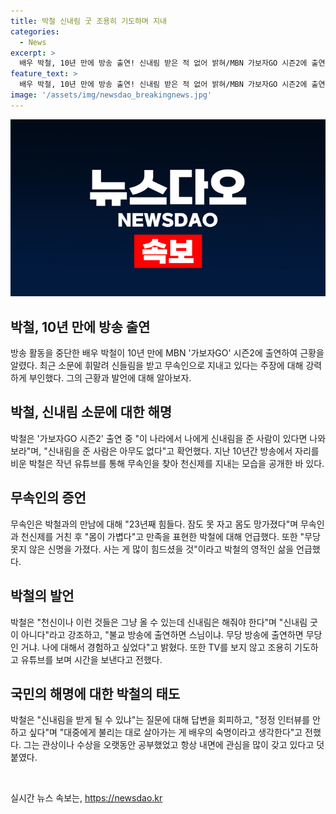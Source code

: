 ```yaml
---
title: 박철 신내림 굿 조용히 기도하며 지내
categories:
  - News
excerpt: >
  배우 박철, 10년 만에 방송 출연! 신내림 받은 적 없어 밝혀/MBN 가보자GO 시즌2에 출연한 박철은 신내림 루머에 대해 부인했다. 10년간 방송에서 사라진 그는 최근 유튜브에 나와 무속인을 찾아 천신제를 지내고 근황을 공개했는데, 신내림 굿은 아니다고 말했다. 박철은 관상과 수상을 공부했고 TV를 보지 않는 등 영적인 측면에 관심을 가졌다고 했다. 또한, 신내림 루머를 해명하지 않은 이유에 대해서는 정정 인터뷰를 안 하고 싶다고 말했다.
feature_text: >
  배우 박철, 10년 만에 방송 출연! 신내림 받은 적 없어 밝혀/MBN 가보자GO 시즌2에 출연한 박철은 신내림 루머에 대해 부인했다. 10년간 방송에서 사라진 그는 최근 유튜브에 나와 무속인을 찾아 천신제를 지내고 근황을 공개했는데, 신내림 굿은 아니다고 말했다. 박철은 관상과 수상을 공부했고 TV를 보지 않는 등 영적인 측면에 관심을 가졌다고 했다. 또한, 신내림 루머를 해명하지 않은 이유에 대해서는 정정 인터뷰를 안 하고 싶다고 말했다.
image: '/assets/img/newsdao_breakingnews.jpg'
---
```


<p><img src="/assets/img/newsdao_breakingnews.jpg" alt="pcversion 속보" /></p>

<h2 data-ke-size="size26">박철, 10년 만에 방송 출연</h2>

<p data-ke-size="size16">방송 활동을 중단한 배우 박철이 10년 만에 MBN '가보자GO' 시즌2에 출연하여 근황을 알렸다. 최근 소문에 휘말려 신들림을 받고 무속인으로 지내고 있다는 주장에 대해 강력하게 부인했다. 그의 근황과 발언에 대해 알아보자.</p>

<h2 data-ke-size="size26">박철, 신내림 소문에 대한 해명</h2>

<p data-ke-size="size16">박철은 '가보자GO 시즌2' 출연 중 "이 나라에서 나에게 신내림을 준 사람이 있다면 나와보라"며, "신내림을 준 사람은 아무도 없다"고 확언했다. 지난 10년간 방송에서 자리를 비운 박철은 작년 유튜브를 통해 무속인을 찾아 천신제를 지내는 모습을 공개한 바 있다.</p>

<h2 data-ke-size="size26">무속인의 증언</h2>

<p data-ke-size="size16">무속인은 박철과의 만남에 대해 "23년째 힘들다. 잠도 못 자고 몸도 망가졌다"며 무속인과 천신제를 거친 후 "몸이 가볍다"고 만족을 표현한 박철에 대해 언급했다. 또한 "무당 못지 않은 신명을 가졌다. 사는 게 많이 힘드셨을 것"이라고 박철의 영적인 삶을 언급했다.</p>

<h2 data-ke-size="size26">박철의 발언</h2>

<p data-ke-size="size16">박철은 "천신이나 이런 것들은 그냥 올 수 있는데 신내림은 해줘야 한다"며 "신내림 굿이 아니다"라고 강조하고, "불교 방송에 출연하면 스님이냐. 무당 방송에 출연하면 무당인 거냐. 나에 대해서 경험하고 싶었다"고 밝혔다. 또한 TV를 보지 않고 조용히 기도하고 유튜브를 보며 시간을 보낸다고 전했다.</p>

<h2 data-ke-size="size26">국민의 해명에 대한 박철의 태도</h2>

<p data-ke-size="size16">박철은 "신내림을 받게 될 수 있냐"는 질문에 대해 답변을 회피하고, "정정 인터뷰를 안 하고 싶다"며 "대중에게 불리는 대로 살아가는 게 배우의 숙명이라고 생각한다"고 전했다. 그는 관상이나 수상을 오랫동안 공부했었고 항상 내면에 관심을 많이 갖고 있다고 덧붙였다.</p>

<p data-ke-size="size16">&nbsp;</p>
실시간 뉴스 속보는, <a href="https://newsdao.kr" rel="dofollow">https://newsdao.kr</a>


